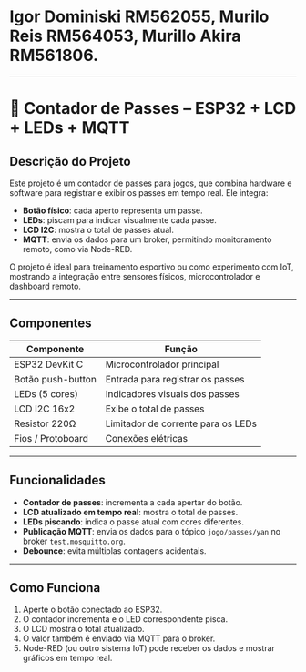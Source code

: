 # Igor Dominiski RM562055, Murilo Reis RM564053, Murillo Akira RM561806.

---

# 🏐 Contador de Passes – ESP32 + LCD + LEDs + MQTT

## Descrição do Projeto
Este projeto é um contador de passes para jogos, que combina hardware e software para registrar e exibir os passes em tempo real. Ele integra:

- **Botão físico**: cada aperto representa um passe.  
- **LEDs**: piscam para indicar visualmente cada passe.  
- **LCD I2C**: mostra o total de passes atual.  
- **MQTT**: envia os dados para um broker, permitindo monitoramento remoto, como via Node-RED.  

O projeto é ideal para treinamento esportivo ou como experimento com IoT, mostrando a integração entre sensores físicos, microcontrolador e dashboard remoto.

---

## Componentes

| Componente         | Função                                        |
|-------------------|----------------------------------------------|
| ESP32 DevKit C     | Microcontrolador principal                   |
| Botão push-button  | Entrada para registrar os passes             |
| LEDs (5 cores)     | Indicadores visuais dos passes               |
| LCD I2C 16x2       | Exibe o total de passes                       |
| Resistor 220Ω      | Limitador de corrente para os LEDs           |
| Fios / Protoboard  | Conexões elétricas                            |

---

## Funcionalidades

- **Contador de passes**: incrementa a cada apertar do botão.  
- **LCD atualizado em tempo real**: mostra o total de passes.  
- **LEDs piscando**: indica o passe atual com cores diferentes.  
- **Publicação MQTT**: envia os dados para o tópico `jogo/passes/yan` no broker `test.mosquitto.org`.  
- **Debounce**: evita múltiplas contagens acidentais.

---

## Como Funciona

1. Aperte o botão conectado ao ESP32.  
2. O contador incrementa e o LED correspondente pisca.  
3. O LCD mostra o total atualizado.  
4. O valor também é enviado via MQTT para o broker.  
5. Node-RED (ou outro sistema IoT) pode receber os dados e mostrar gráficos em tempo real.
